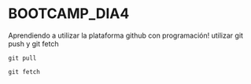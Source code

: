 # BOOTCAMP_DIA4
Aprendiendo a utilizar la plataforma github con programación!
utilizar git push y git fetch
```branch
git pull
```
```branch
git fetch
```
